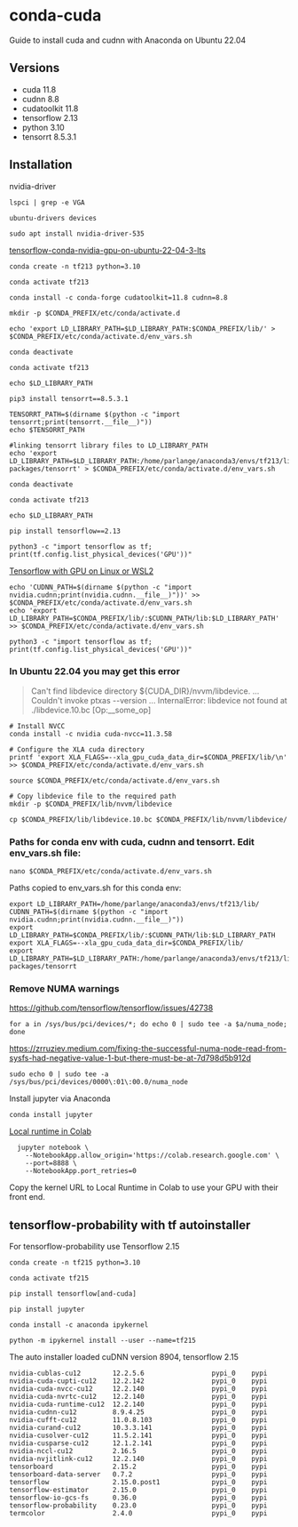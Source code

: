 # conda-cuda
Guide to install cuda and cudnn with Anaconda on Ubuntu 22.04

## Versions

+ cuda 11.8
+ cudnn 8.8
+ cudatoolkit 11.8
+ tensorflow 2.13
+ python 3.10
+ tensorrt 8.5.3.1

## Installation

nvidia-driver

```
lspci | grep -e VGA

ubuntu-drivers devices

sudo apt install nvidia-driver-535

```

[tensorflow-conda-nvidia-gpu-on-ubuntu-22-04-3-lts](https://medium.com/@dev-charodeyka/tensorflow-conda-nvidia-gpu-on-ubuntu-22-04-3-lts-ad61c1d9ee32)



```
conda create -n tf213 python=3.10

conda activate tf213

conda install -c conda-forge cudatoolkit=11.8 cudnn=8.8
```


```
mkdir -p $CONDA_PREFIX/etc/conda/activate.d

echo 'export LD_LIBRARY_PATH=$LD_LIBRARY_PATH:$CONDA_PREFIX/lib/' > $CONDA_PREFIX/etc/conda/activate.d/env_vars.sh

conda deactivate
```


```
conda activate tf213

echo $LD_LIBRARY_PATH

pip3 install tensorrt==8.5.3.1

TENSORRT_PATH=$(dirname $(python -c "import tensorrt;print(tensorrt.__file__)"))
echo $TENSORRT_PATH

#linking tensorrt library files to LD_LIBRARY_PATH
echo 'export LD_LIBRARY_PATH=$LD_LIBRARY_PATH:/home/parlange/anaconda3/envs/tf213/lib/python3.10/site-packages/tensorrt' > $CONDA_PREFIX/etc/conda/activate.d/env_vars.sh

conda deactivate
```

```
conda activate tf213

echo $LD_LIBRARY_PATH

pip install tensorflow==2.13

python3 -c "import tensorflow as tf; print(tf.config.list_physical_devices('GPU'))"

```


[Tensorflow with GPU on Linux or WSL2](https://medium.com/@mass.thanapol/tensorflow-with-gpu-on-linux-or-wsl2-10b02fd19924)


```
echo 'CUDNN_PATH=$(dirname $(python -c "import nvidia.cudnn;print(nvidia.cudnn.__file__)"))' >> $CONDA_PREFIX/etc/conda/activate.d/env_vars.sh
echo 'export LD_LIBRARY_PATH=$CONDA_PREFIX/lib/:$CUDNN_PATH/lib:$LD_LIBRARY_PATH' >> $CONDA_PREFIX/etc/conda/activate.d/env_vars.sh

python3 -c "import tensorflow as tf; print(tf.config.list_physical_devices('GPU'))"
```

### In Ubuntu 22.04 you may get this error
> Can't find libdevice directory ${CUDA_DIR}/nvvm/libdevice.
...
Couldn't invoke ptxas --version
...
InternalError: libdevice not found at ./libdevice.10.bc [Op:__some_op]


```
# Install NVCC
conda install -c nvidia cuda-nvcc=11.3.58

# Configure the XLA cuda directory
printf 'export XLA_FLAGS=--xla_gpu_cuda_data_dir=$CONDA_PREFIX/lib/\n' >> $CONDA_PREFIX/etc/conda/activate.d/env_vars.sh

source $CONDA_PREFIX/etc/conda/activate.d/env_vars.sh

# Copy libdevice file to the required path
mkdir -p $CONDA_PREFIX/lib/nvvm/libdevice

cp $CONDA_PREFIX/lib/libdevice.10.bc $CONDA_PREFIX/lib/nvvm/libdevice/
```


### Paths for conda env with cuda, cudnn and tensorrt. Edit env_vars.sh file:

```
nano $CONDA_PREFIX/etc/conda/activate.d/env_vars.sh
```

Paths copied to env_vars.sh for this conda env:

```
export LD_LIBRARY_PATH=/home/parlange/anaconda3/envs/tf213/lib/
CUDNN_PATH=$(dirname $(python -c "import nvidia.cudnn;print(nvidia.cudnn.__file__)"))
export LD_LIBRARY_PATH=$CONDA_PREFIX/lib/:$CUDNN_PATH/lib:$LD_LIBRARY_PATH
export XLA_FLAGS=--xla_gpu_cuda_data_dir=$CONDA_PREFIX/lib/
export LD_LIBRARY_PATH=$LD_LIBRARY_PATH:/home/parlange/anaconda3/envs/tf213/lib/python3.10/site-packages/tensorrt
```

### Remove NUMA warnings 
https://github.com/tensorflow/tensorflow/issues/42738
```
for a in /sys/bus/pci/devices/*; do echo 0 | sudo tee -a $a/numa_node; done
```
https://zrruziev.medium.com/fixing-the-successful-numa-node-read-from-sysfs-had-negative-value-1-but-there-must-be-at-7d798d5b912d

```
sudo echo 0 | sudo tee -a /sys/bus/pci/devices/0000\:01\:00.0/numa_node
```


Install jupyter via Anaconda

```
conda install jupyter
```

[Local runtime in Colab](https://research.google.com/colaboratory/local-runtimes.html)

```
  jupyter notebook \
    --NotebookApp.allow_origin='https://colab.research.google.com' \
    --port=8888 \
    --NotebookApp.port_retries=0
```

Copy the kernel URL to Local Runtime in Colab to use your GPU with their front end.



## tensorflow-probability with tf autoinstaller

For tensorflow-probability use Tensorflow 2.15

```
conda create -n tf215 python=3.10

conda activate tf215

pip install tensorflow[and-cuda]

pip install jupyter

conda install -c anaconda ipykernel

python -m ipykernel install --user --name=tf215

```
The auto installer loaded cuDNN version 8904, tensorflow 2.15

```
nvidia-cublas-cu12        12.2.5.6                 pypi_0    pypi
nvidia-cuda-cupti-cu12    12.2.142                 pypi_0    pypi
nvidia-cuda-nvcc-cu12     12.2.140                 pypi_0    pypi
nvidia-cuda-nvrtc-cu12    12.2.140                 pypi_0    pypi
nvidia-cuda-runtime-cu12  12.2.140                 pypi_0    pypi
nvidia-cudnn-cu12         8.9.4.25                 pypi_0    pypi
nvidia-cufft-cu12         11.0.8.103               pypi_0    pypi
nvidia-curand-cu12        10.3.3.141               pypi_0    pypi
nvidia-cusolver-cu12      11.5.2.141               pypi_0    pypi
nvidia-cusparse-cu12      12.1.2.141               pypi_0    pypi
nvidia-nccl-cu12          2.16.5                   pypi_0    pypi
nvidia-nvjitlink-cu12     12.2.140                 pypi_0    pypi
tensorboard               2.15.2                   pypi_0    pypi
tensorboard-data-server   0.7.2                    pypi_0    pypi
tensorflow                2.15.0.post1             pypi_0    pypi
tensorflow-estimator      2.15.0                   pypi_0    pypi
tensorflow-io-gcs-fs      0.36.0                   pypi_0    pypi
tensorflow-probability    0.23.0                   pypi_0    pypi
termcolor                 2.4.0                    pypi_0    pypi
```

